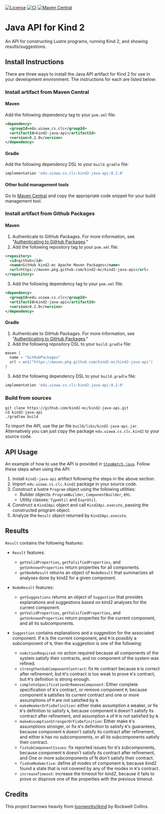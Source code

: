 [![License](https://img.shields.io/github/license/kind2-mc/kind2-java-api)](https://github.com/kind2-mc/kind2-java-api/blob/master/LICENSE)
[![CI](https://github.com/kind2-mc/kind2-java-api/workflows/Java%20CI%20with%20Gradle/badge.svg?branch=master)](https://github.com/kind2-mc/kind2-java-api/actions?query=workflow%3A%22Java+CI+with+Gradle%22)
[![Maven Central](https://img.shields.io/maven-central/v/edu.uiowa.cs.clc/kind2-java-api.svg?label=Maven%20Central)](https://search.maven.org/search?q=g:%22edu.uiowa.cs.clc%22%20AND%20a:%22kind2-java-api%22)

# Java API for Kind 2
An API for constructing Lustre programs, running Kind 2, and showing results/suggestions.

## Install Instructions
There are three ways to install the Java API artifact for Kind 2 for use in your development environment. The instructions for each are listed below:

### Install artifact from Maven Central
#### Maven
Add the following dependency tag to your `pom.xml` file:
```xml
<dependency>
  <groupId>edu.uiowa.cs.clc</groupId>
  <artifactId>kind2-java-api</artifactId>
  <version>0.2.0</version>
</dependency>
```

#### Gradle
Add the following dependency DSL to your `build.gradle` file:
```groovy
implementation 'edu.uiowa.cs.clc:kind2-java-api:0.2.0'
```

#### Other build management tools
Go to [Maven Central](https://search.maven.org/artifact/edu.uiowa.cs.clc/kind2-java-api/0.2.0/jar) and copy the appropriate code snippet for your build management tool.

### Install artifact from Github Packages
#### Maven
1. Authenticate to GitHub Packages. For more information, see "[Authenticating to GitHub Packages](https://docs.github.com/articles/configuring-apache-maven-for-use-with-github-package-registry/#authenticating-to-github-packages)."
2. Add the following repository tag to your `pom.xml` file:
  ```xml
  <repository>
    <id>github</id>
    <name>GitHub kind2-mc Apache Maven Packages</name>
    <url>https://maven.pkg.github.com/kind2-mc/kind2-java-api</url>
  </repository>
  ```
3. Add the following dependency tag to your `pom.xml` file:
  ```xml
  <dependency>
    <groupId>edu.uiowa.cs.clc</groupId>
    <artifactId>kind2-java-api</artifactId>
    <version>0.2.0</version>
  </dependency>
  ```

#### Gradle
1. Authenticate to GitHub Packages. For more information, see "[Authenticating to GitHub Packages](https://docs.github.com/articles/configuring-gradle-for-use-with-github-package-registry/#authenticating-to-github-packages)."
2. Add the following repository DSL to your `build.gradle` file:
  ```groovy
  maven {
    name = "GitHubPackages"
    url = uri("https://maven.pkg.github.com/kind2-mc/kind2-java-api")
  }
  ```
3. Add the following dependency DSL to your `build.gradle` file:
  ```groovy
  implementation 'edu.uiowa.cs.clc:kind2-java-api:0.2.0'
  ```

### Build from sources
```shell
git clone https://github.com/kind2-mc/kind2-java-api.git
cd kind2-java-api
./gradlew build
```
To import the API, use the jar file `build/libs/kind2-java-api.jar`. 
Alternatively you can just copy the package `edu.uiowa.cs.clc.kind2` to your source code.

## API Usage
An example of how to use the API is provided in [`StopWatch.java`](https://github.com/kind2-mc/kind2-java-api/blob/master/src/main/java/StopWatch.java). Follow these steps when using the API:
1. Install `kind2-java-api` artifact following the steps in the above section.
2. Import `edu.uiowa.cs.clc.kind2` package in your source code.
3. Construct a lustre `Program` object using the following utilities:
    - Builder objects: `ProgramBuilder`, `ComponentBuilder`, etc.
    - Utility classes: `TypeUtil` and `ExprUtil`.
4. Construct a `Kind2Api` object and call `Kind2Api.execute`, passing the constructed program object.
5. Analyze the `Result` object returned by `Kind2Api.execute`.

## Results
`Result` contains the following features:
- `Result` features:
  - `getValidProperties`, `getFalsifiedProperties`, and `getUnknownProperties` return properties for all components.
  - `getNodeResult` returns an object of `NodeResult` that summarizes all analyses done by kind2 for a given component.

- `NodeResult` features:
  - `getSuggestions` returns an object of `Suggestion` that provides explanations and suggestions based on kind2 analyses for the current component.
  - `getValidProperties`, `getFalsifiedProperties`, and `getUnknownProperties` return properties for the current component, and all its subcomponents.

- `Suggestion` contains explanations and a suggestion for the associated component. If `N` is the current component, and `M` is possibly a subcomponent of `N`, then the suggestion is one of the following:
  - `noActionRequired`: no action required because all components of the system satisfy their contracts, and no component of the system was refined.
  - `strengthenSubComponentContract`: fix `M`s contract because `N` is correct after refinement, but `M`'s contract is too weak to prove `N`'s contract, but `M`'s definition is strong enough.
  - `completeSpecificationOrRemoveComponent`: Either complete specification of `N`'s contract, or remove component `M`, because component `N` satisfies its current contract and one or more assumptions of `M` are not satisfied by `N`.
  - `makeWeakerOrFixDefinition`: either make assumption `A` weaker, or fix `N`'s definition to satisfy `A`, because component `N` doesn't satisfy its contract after refinement, and assumption `A` of `M` is not satisfied by `N`.
  - `makeAssumptionStrongerOrFixDefinition`: Either make `N`'s assumptions stronger, or fix `N`'s definition to satisfy `N`'s guarantees, because component `N` doesn't satisfy its contract after refinement, and either `N` has no subcomponents, or all its subcomponents satisfy their contract.
  - `fixSubComponentIssues`: fix reported issues for `N`'s subcomponents, because component `N` doesn't satisfy its contract after refinement, and One or more subcomponents of N don't satisfy their contract.
  - `fixOneModeActive`: define all modes of component `N`, because kind2 found a state that is not covered by any of the modes in `N`'s contract.
  - `increaseTimeout`: increase the timeout for kind2, because it fails to prove or disprove one of the properties with the previous timeout.

## Credits
This project barrows heavily from [loonworks/jkind](https://github.com/loonwerks/jkind) by Rockwell Collins.

